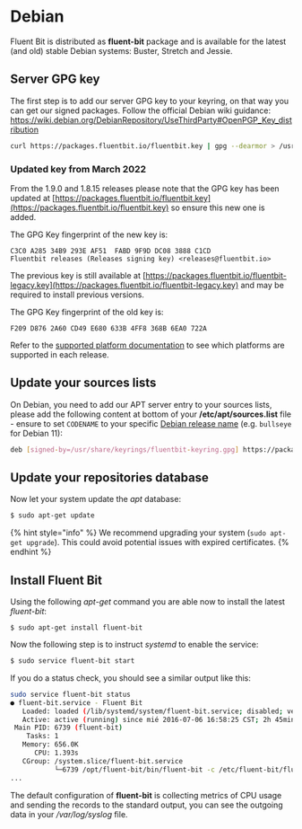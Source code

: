 # Debian

Fluent Bit is distributed as **fluent-bit** package and is available for the latest \(and old\) stable Debian systems: Buster, Stretch and Jessie.

## Server GPG key

The first step is to add our server GPG key to your keyring, on that way you can get our signed packages.
Follow the official Debian wiki guidance: https://wiki.debian.org/DebianRepository/UseThirdParty#OpenPGP_Key_distribution

```bash
curl https://packages.fluentbit.io/fluentbit.key | gpg --dearmor > /usr/share/keyrings/fluentbit-keyring.gpg
```

### Updated key from March 2022

From the 1.9.0 and 1.8.15 releases please note that the GPG key has been updated at [https://packages.fluentbit.io/fluentbit.key](https://packages.fluentbit.io/fluentbit.key) so ensure this new one is added.

The GPG Key fingerprint of the new key is:
```
C3C0 A285 34B9 293E AF51  FABD 9F9D DC08 3888 C1CD
Fluentbit releases (Releases signing key) <releases@fluentbit.io>
```

The previous key is still available at [https://packages.fluentbit.io/fluentbit-legacy.key](https://packages.fluentbit.io/fluentbit-legacy.key) and may be required to install previous versions.

The GPG Key fingerprint of the old key is:
```
F209 D876 2A60 CD49 E680 633B 4FF8 368B 6EA0 722A
```
Refer to the [supported platform documentation](./../supported-platforms.md) to see which platforms are supported in each release.
## Update your sources lists

On Debian, you need to add our APT server entry to your sources lists, please add the following content at bottom of your **/etc/apt/sources.list** file - ensure to set `CODENAME` to your specific [Debian release name](https://wiki.debian.org/DebianReleases#Production_Releases) (e.g. `bullseye` for Debian 11):

```bash
deb [signed-by=/usr/share/keyrings/fluentbit-keyring.gpg] https://packages.fluentbit.io/debian/${CODENAME} ${CODENAME} main
```

## Update your repositories database

Now let your system update the _apt_ database:

```bash
$ sudo apt-get update
```

{% hint style="info" %}
We recommend upgrading your system (```sudo apt-get upgrade```). This could avoid potential issues with expired certificates.
{% endhint %}

## Install Fluent Bit

Using the following _apt-get_ command you are able now to install the latest _fluent-bit_:

```text
$ sudo apt-get install fluent-bit
```

Now the following step is to instruct _systemd_ to enable the service:

```bash
$ sudo service fluent-bit start
```

If you do a status check, you should see a similar output like this:

```bash
sudo service fluent-bit status
● fluent-bit.service - Fluent Bit
   Loaded: loaded (/lib/systemd/system/fluent-bit.service; disabled; vendor preset: enabled)
   Active: active (running) since mié 2016-07-06 16:58:25 CST; 2h 45min ago
 Main PID: 6739 (fluent-bit)
    Tasks: 1
   Memory: 656.0K
      CPU: 1.393s
   CGroup: /system.slice/fluent-bit.service
           └─6739 /opt/fluent-bit/bin/fluent-bit -c /etc/fluent-bit/fluent-bit.conf
...
```

The default configuration of **fluent-bit** is collecting metrics of CPU usage and sending the records to the standard output, you can see the outgoing data in your _/var/log/syslog_ file.

